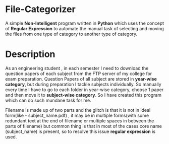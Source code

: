 # File-Categorizer
A simple **Non-Intelligent** program written in **Python** which uses the concept of **Regular Expression** to automate the manual task of selecting and moving the files from one type of category to another type of category.
# Description
As an engineering student , in each semester I need to download the question papers of each subject from the FTP server of my college for exam preparation.
Question Papers of all subject are stored in **year-wise category**, but during preparation I tackle subjects individually. So manually every time I have to go to each folder in year-wise category, choose 1 paper and then move it to **subject-wise category**. So I have created this program which can do such mundane task for me.

Filename is made up of two parts and the glitch is that it is not in ideal form(like - subject_name.pdf) , it may be in multiple forms(with some redundant text at the end of filename or multiple spaces in between the parts of filename) but common thing is that in most of the cases core name (subject_name) is present, so to resolve this issue **regular expression** is used.

